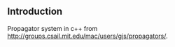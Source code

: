 ## Introduction

Propagator system in c++ from http://groups.csail.mit.edu/mac/users/gjs/propagators/.
